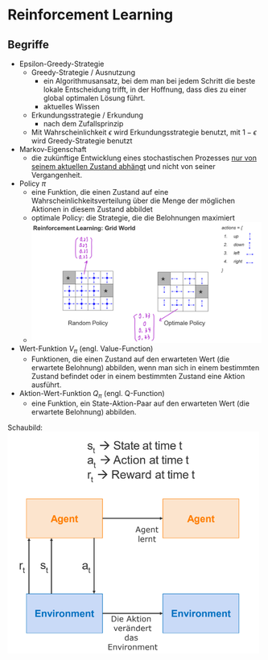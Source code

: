 # Reinforcement Learning 

## Begriffe 
- Epsilon-Greedy-Strategie 
	- Greedy-Strategie / Ausnutzung 
		- ein Algorithmusansatz, bei dem man bei jedem Schritt die beste lokale Entscheidung trifft, in der Hoffnung, dass dies zu einer global optimalen Lösung führt. 
		- aktuelles Wissen 
	- Erkundungsstrategie / Erkundung 
		- nach dem Zufallsprinzip 
	- Mit Wahrscheinlichkeit $\epsilon$ wird Erkundungsstrategie benutzt, mit $1-\epsilon$ wird Greedy-Strategie benutzt 
- Markov-Eigenschaft 
	- die zukünftige Entwicklung eines stochastischen Prozesses <u>nur von seinem aktuellen Zustand abhängt</u> und nicht von seiner Vergangenheit. 
- Policy $\pi$ 
	- eine Funktion, die einen Zustand auf eine Wahrscheinlichkeitsverteilung über die Menge der möglichen Aktionen in diesem Zustand abbildet 
	- optimale Policy: die Strategie, die die Belohnungen maximiert 
	- <img src="https://github.com/ICH-BIN-HXM/images_Softwarearchitekturen/blob/main/Scrennshot_2024-02-03_18-14-28.png?raw=" width="600" /> 
- Wert-Funktion $V_{\pi}$ (engl. Value-Function) 
	- Funktionen, die einen Zustand auf den erwarteten Wert (die erwartete Belohnung) abbilden, wenn man sich in einem bestimmten Zustand befindet oder in einem bestimmten Zustand eine Aktion ausführt. 
- Aktion-Wert-Funktion $Q_{\pi}$ (engl. Q-Function) 
	- eine Funktion, ein State-Aktion-Paar auf den erwarteten Wert (die erwartete Belohnung) abbilden. 


Schaubild: 
<img src="https://github.com/ICH-BIN-HXM/images_Softwarearchitekturen/blob/main/Scrennshot_2024-02-03_18-11-22.png?raw=" width="500" /> 


